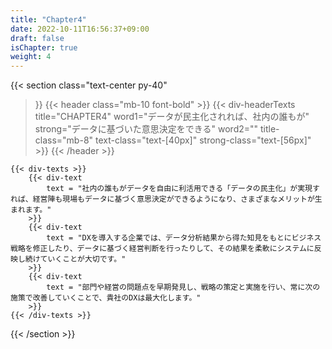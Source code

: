 ```yaml
---
title: "Chapter4"
date: 2022-10-11T16:56:37+09:00
draft: false
isChapter: true
weight: 4
---
```


{{< section
    class="text-center py-40"
>}}
    {{< header
        class="mb-10 font-bold"
    >}}
        {{< div-headerTexts
            title="CHAPTER4"
            word1="データが民主化されれば、社内の誰もが"
            strong="データに基づいた意思決定をできる"
            word2=""
            title-class="mb-8"
            text-class="text-[40px]"
            strong-class="text-[56px]"
        >}}
    {{< /header >}}

    {{< div-texts >}}
        {{< div-text
            text = "社内の誰もがデータを自由に利活用できる「データの民主化」が実現すれば、経営陣も現場もデータに基づく意思決定ができるようになり、さまざまなメリットが生まれます。"
        >}} 
        {{< div-text
            text = "DXを導入する企業では、データ分析結果から得た知見をもとにビジネス戦略を修正したり、データに基づく経営判断を行ったりして、その結果を柔軟にシステムに反映し続けていくことが大切です。"
        >}} 
        {{< div-text
            text = "部門や経営の問題点を早期発見し、戦略の策定と実施を行い、常に次の施策で改善していくことで、貴社のDXは最大化します。"
        >}} 
    {{< /div-texts >}}
{{< /section >}}
